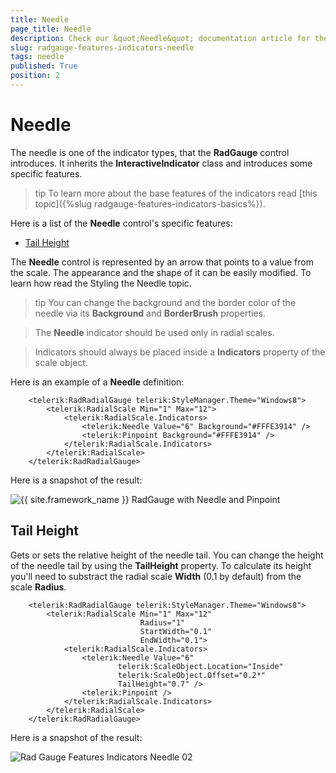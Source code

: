 ```yaml
---
title: Needle
page_title: Needle
description: Check our &quot;Needle&quot; documentation article for the RadGauge {{ site.framework_name }} control.
slug: radgauge-features-indicators-needle
tags: needle
published: True
position: 2
---
```


# Needle

The needle is one of the indicator types, that the __RadGauge__ control introduces. It inherits the __InteractiveIndicator__ class and introduces some specific features.

>tip To learn more about the base features of the indicators read [this topic]({%slug radgauge-features-indicators-basics%}).

Here is a list of the __Needle__ control's specific features:

* [Tail Height](#tail-height)

The __Needle__ control is represented by an arrow that points to a value from the scale. The appearance and the shape of it can be easily modified. To learn how read the Styling the Needle topic.

>tip You can change the background and the border color of the needle via its __Background__ and __BorderBrush__ properties.

>The __Needle__ indicator should be used only in radial scales.

<!-- -->
>Indicators should always be placed inside a __Indicators__ property of the scale object.

Here is an example of a __Needle__ definition:



```XAML
	<telerik:RadRadialGauge telerik:StyleManager.Theme="Windows8">
	    <telerik:RadialScale Min="1" Max="12">
	        <telerik:RadialScale.Indicators>
	            <telerik:Needle Value="6" Background="#FFFE3914" />
	            <telerik:Pinpoint Background="#FFFE3914" />
	        </telerik:RadialScale.Indicators>
	    </telerik:RadialScale>
	</telerik:RadRadialGauge>
```

Here is a snapshot of the result:

![{{ site.framework_name }} RadGauge with Needle and Pinpoint](images/RadGauge_Features_Indicators_Needle_01.png)

## Tail Height

Gets or sets the relative height of the needle tail. You can change the height of the needle tail by using the __TailHeight__ property. To calculate its height you'll need to substract the radial scale __Width__ (0.1 by default) from the scale __Radius__. 


```XAML
	<telerik:RadRadialGauge telerik:StyleManager.Theme="Windows8">
	    <telerik:RadialScale Min="1" Max="12" 
	                         Radius="1" 
	                         StartWidth="0.1"
	                         EndWidth="0.1">
	        <telerik:RadialScale.Indicators>
	            <telerik:Needle Value="6"
	                    telerik:ScaleObject.Location="Inside" 
	                    telerik:ScaleObject.Offset="0.2*" 
	                    TailHeight="0.7" />
	            <telerik:Pinpoint />
	        </telerik:RadialScale.Indicators>
	    </telerik:RadialScale>
	</telerik:RadRadialGauge>
```

Here is a snapshot of the result: 

![Rad Gauge Features Indicators Needle 02](images/RadGauge_Features_Indicators_Needle_02.PNG)